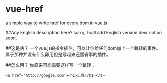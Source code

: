 # vue-href
a simple way to write href for every dom in vue.js

##Any English description here?
sorry, I will add English version description soon.

##这是啥？
一个vue.js的指令插件，可以让你给任何dom加上一个跳转的事件。
属于那种并没有什么卵用但是写起来还蛮省事的插件。

##怎么用？
你原来可能需要这样写一个跳转：

    <a href='http://google.com'><h1>点我</h1></a>